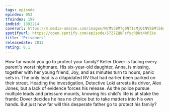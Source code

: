 ```yaml
---
tags: episode
epindex: 053
tfoindex: 198
imdbid: 1392214
coverurl: https://m.media-amazon.com/images/M/MV5BMTg0NTIzMjQ1NV5BMl5BanBnXkFtZTcwNDc3MzM5OQ@@._V1_SY300_CR0,0,202,300_.jpg
spotifyurl: https://open.spotify.com/episode/57Z7ZQ8FsfycRBNt4hPZks
title: "Prisoners"
releasedate: 2013
rating: 8.1
---
```


How far would you go to protect your family? Keller Dover is facing every parent's worst nightmare. His six-year-old daughter, Anna, is missing, together with her young friend, Joy, and as minutes turn to hours, panic sets in. The only lead is a dilapidated RV that had earlier been parked on their street. Heading the investigation, Detective Loki arrests its driver, Alex Jones, but a lack of evidence forces his release. As the police pursue multiple leads and pressure mounts, knowing his child's life is at stake the frantic Dover decides he has no choice but to take matters into his own hands. But just how far will this desperate father go to protect his family?